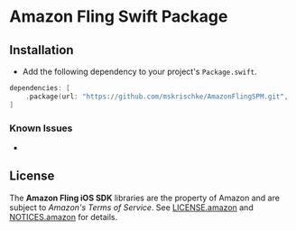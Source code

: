 # Amazon Fling Swift Package

## Installation
- Add the following dependency to your project's `Package.swift`.

```swift
dependencies: [
    .package(url: "https://github.com/mskrischke/AmazonFlingSPM.git", .upToNextMinor(from: "1.4.0"))
]
```

### Known Issues
-

## License
The **Amazon Fling iOS SDK** libraries are the property of Amazon and are subject to *Amazon's Terms of Service*. See [LICENSE.amazon](https://github.com/mskrischke/AmazonFlingSPM/blob/main/LICENSE.amazon) and [NOTICES.amazon]((https://github.com/mskrischke/AmazonFlingSPM/blob/main/NOTICES.amazon)) for details.
